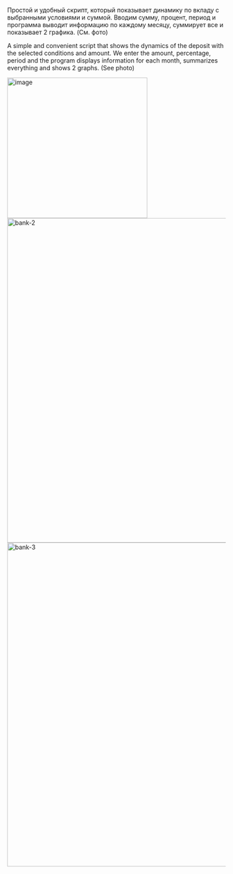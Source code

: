 Простой и удобный скрипт, который показывает динамику по вкладу с выбранными условиями и суммой.
 Вводим сумму, процент, период и программа выводит информацию по каждому месяцу, суммирует все
 и показывает 2 графика.
 (Cм. фото)

 A simple and convenient script that shows the dynamics of the deposit with the selected conditions and amount.
 We enter the amount, percentage, period and the program displays information for each month, summarizes everything
 and shows 2 graphs. (See photo)

<img width="323" alt="image" src="https://github.com/Gadzhi1/bank-/assets/70072508/9746de0a-d70b-4bd9-8aa5-0d8ce5322bd0"><img width="746" alt="bank-2" src="https://github.com/Gadzhi1/bank-/assets/70072508/5570e453-d9b3-4ce7-bd48-1b9394ce107a">
<img width="745" alt="bank-3" src="https://github.com/Gadzhi1/bank-/assets/70072508/779123a6-8569-4143-8019-f19fe2725491">
